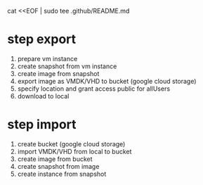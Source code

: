 cat <<EOF | sudo tee .github/README.md
# step export
1. prepare vm instance
2. create snapshot from vm instance
3. create image from snapshot
4. export image as VMDK/VHD to bucket (google cloud storage)
5. specify location and grant access public for allUsers 
6. download to local
 
# step import 
1. create bucket (google cloud storage)
2. import VMDK/VHD from local to bucket
3. create image from bucket
4. create snapshot from image
5. create instance from snapshot
